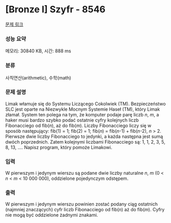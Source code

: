 # [Bronze I] Szyfr - 8546 

[문제 링크](https://www.acmicpc.net/problem/8546) 

### 성능 요약

메모리: 30840 KB, 시간: 888 ms

### 분류

사칙연산(arithmetic), 수학(math)

### 문제 설명

<p>Limak włamuje się do Systemu Liczącego Cokolwiek (TM). Bezpieczeństwo SLC jest oparte na Niezwykle Mocnym Systemie Haseł (TM), który Limak złamał. System ten polega na tym, że komputer podaje parę liczb <em>n</em>, <em>m</em>, a haker musi bardzo szybko podać ostatnie cyfry kolejnych liczb Fibonacciego od fib(<em>n</em>), aż do fib(<em>m</em>). Liczby Fibonacciego liczy się w sposób następujący: fib(1) = 1; fib(2) = 1; fib(<em>n</em>) = fib(<em>n</em>-1) + fib(<em>n</em>-2), <em>n</em> > 2. Pierwsze dwie liczby Fibonacciego to jedynki, a każda następna jest sumą dwóch poprzednich. Zatem kolejnymi liczbami Fibonacciego są: 1, 1, 2, 3, 5, 8, 13, .... Napisz program, który pomoże Limakowi.</p>

### 입력 

 <p>W pierwszym i jedynym wierszu są podane dwie liczby naturalne <em>n</em>, <em>m</em> (0 < <em>n</em> < <em>m</em> < 10 000 000), oddzielone pojedynczym odstępem.</p>

### 출력 

 <p>W pierwszym i jedynym wierszu powinien zostać podany ciąg ostatnich (najmniej znaczących) cyfr liczb Fibonacciego od fib(<em>n</em>) aż do fib(<em>m</em>). Cyfry nie mogą być oddzielone żadnymi znakami.</p>

